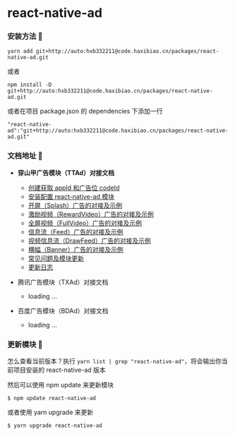 # react-native-ad

### 安装方法 🔨

```
yarn add git+http://auto:hxb332211@code.haxibiao.cn/packages/react-native-ad.git
```

或者

```
npm install -D git+http://auto:hxb332211@code.haxibiao.cn/packages/react-native-ad.git
```

或者在项目 package.json 的 dependencies 下添加一行

```
"react-native-ad":"git+http://auto:hxb332211@code.haxibiao.cn/packages/react-native-ad.git"
```

### 文档地址 🍎

- **穿山甲广告模块（TTAd）对接文档**
  - [创建获取 appId 和广告位 codeId](docs/TTAd.md#创建获取appid和广告位codeid)
  - [安装配置 react-native-ad 模块](docs/TTAd.md#安装配置react-native-ad模块)
  - [开屏（Splash）广告的对接及示例](docs/TTAd.md#开屏splash广告的对接及示例)
  - [激励视频（RewardVideo）广告的对接及示例](docs/TTAd.md#激励视频rewardvideo广告的对接及示例)
  - [全屏视频（FullVideo）广告的对接及示例](docs/TTAd.md#全屏视频fullVideo广告的对接及示例)
  - [信息流（Feed）广告的对接及示例](docs/TTAd.md#信息流feed广告的对接及示例)
  - [视频信息流（DrawFeed）广告的对接及示例](docs/TTAd.md#视频信息流drawfeed广告的对接及示例)
  - [横幅（Banner）广告的对接及示例](docs/TTAd.md#横幅banner广告的对接及示例)
  - [常见问题及模块更新](docs/TTAd.md#常见问题及模块更新)
  - [更新日志](docs/TTAd.md#更新日志)

- 腾讯广告模块（TXAd）对接文档
  - loading …

- 百度广告模块（BDAd）对接文档
  - loading …


### 更新模块 🍗

怎么查看当前版本？执行 `yarn list | grep "react-native-ad"`，将会输出你当前项目安装的 react-native-ad 版本

然后可以使用 npm update 来更新模块

```
$ npm update react-native-ad
```

或者使用 yarn upgrade 来更新

```
$ yarn upgrade react-native-ad
```
